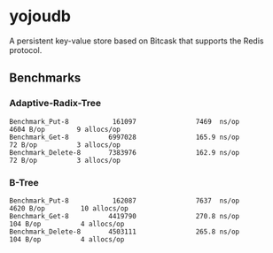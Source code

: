 # yojoudb
A persistent key-value store based on Bitcask that supports the Redis protocol.

## Benchmarks

### Adaptive-Radix-Tree

```
Benchmark_Put-8           161097               7469  ns/op            4604 B/op        9 allocs/op
Benchmark_Get-8          6997028               165.9 ns/op            72 B/op          3 allocs/op
Benchmark_Delete-8       7383976               162.9 ns/op            72 B/op          3 allocs/op
```

### B-Tree

```
Benchmark_Put-8           162087               7637  ns/op           4620 B/op         10 allocs/op
Benchmark_Get-8          4419790               270.8 ns/op           104 B/op          4 allocs/op
Benchmark_Delete-8       4503111               265.8 ns/op           104 B/op          4 allocs/op
```